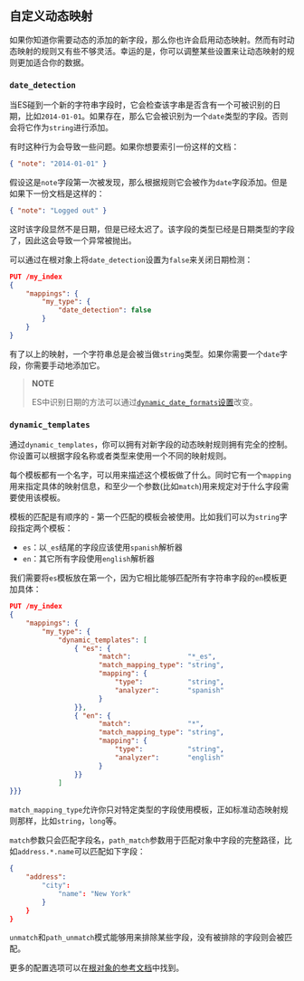 ## 自定义动态映射 ##

如果你知道你需要动态的添加的新字段，那么你也许会启用动态映射。然而有时动态映射的规则又有些不够灵活。幸运的是，你可以调整某些设置来让动态映射的规则更加适合你的数据。

### `date_detection` ###

当ES碰到一个新的字符串字段时，它会检查该字串是否含有一个可被识别的日期，比如`2014-01-01`。如果存在，那么它会被识别为一个`date`类型的字段。否则会将它作为`string`进行添加。

有时这种行为会导致一些问题。如果你想要索引一份这样的文档：

```json
{ "note": "2014-01-01" }
```

假设这是`note`字段第一次被发现，那么根据规则它会被作为`date`字段添加。但是如果下一份文档是这样的：

```json
{ "note": "Logged out" }
```

这时该字段显然不是日期，但是已经太迟了。该字段的类型已经是日期类型的字段了，因此这会导致一个异常被抛出。

可以通过在根对象上将`date_detection`设置为`false`来关闭日期检测：

```json
PUT /my_index
{
    "mappings": {
        "my_type": {
            "date_detection": false
        }
    }
}
```

有了以上的映射，一个字符串总是会被当做`string`类型。如果你需要一个`date`字段，你需要手动地添加它。

> **NOTE**
> 
> ES中识别日期的方法可以通过[`dynamic_date_formats`设置](http://www.elasticsearch.org/guide/en/elasticsearch/reference/1.4//mapping-root-object-type.html#_dynamic_date_formats)改变。

### `dynamic_templates` ###

通过`dynamic_templates`，你可以拥有对新字段的动态映射规则拥有完全的控制。你设置可以根据字段名称或者类型来使用一个不同的映射规则。

每个模板都有一个名字，可以用来描述这个模板做了什么。同时它有一个`mapping`用来指定具体的映射信息，和至少一个参数(比如`match`)用来规定对于什么字段需要使用该模板。

模板的匹配是有顺序的 - 第一个匹配的模板会被使用。比如我们可以为`string`字段指定两个模板：

- `es`：以`_es`结尾的字段应该使用`spanish`解析器
- `en`：其它所有字段使用`english`解析器

我们需要将`es`模板放在第一个，因为它相比能够匹配所有字符串字段的`en`模板更加具体：

```json
PUT /my_index
{
    "mappings": {
        "my_type": {
            "dynamic_templates": [
                { "es": {
                      "match":              "*_es", 
                      "match_mapping_type": "string",
                      "mapping": {
                          "type":           "string",
                          "analyzer":       "spanish"
                      }
                }},
                { "en": {
                      "match":              "*", 
                      "match_mapping_type": "string",
                      "mapping": {
                          "type":           "string",
                          "analyzer":       "english"
                      }
                }}
            ]
}}}
```

`match_mapping_type`允许你只对特定类型的字段使用模板，正如标准动态映射规则那样，比如`string`，`long`等。

`match`参数只会匹配字段名，`path_match`参数用于匹配对象中字段的完整路径，比如`address.*.name`可以匹配如下字段：

```json
{
    "address":
        "city":
            "name": "New York"
        }
    }
}
```

`unmatch`和`path_unmatch`模式能够用来排除某些字段，没有被排除的字段则会被匹配。

更多的配置选项可以在[根对象的参考文档](http://www.elasticsearch.org/guide/en/elasticsearch/reference/1.4//mapping-root-object-type.html)中找到。






